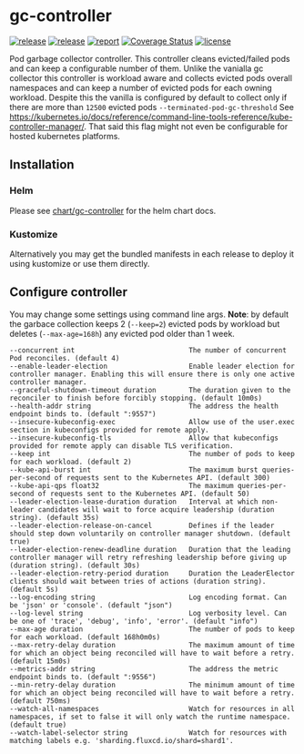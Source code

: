 # gc-controller

[![release](https://img.shields.io/github/release/DoodleScheduling/gc-controller/all.svg)](https://github.com/DoodleScheduling/gc-controller/releases)
[![release](https://github.com/doodlescheduling/gc-controller/actions/workflows/release.yaml/badge.svg)](https://github.com/doodlescheduling/gc-controller/actions/workflows/release.yaml)
[![report](https://goreportcard.com/badge/github.com/DoodleScheduling/gc-controller)](https://goreportcard.com/report/github.com/DoodleScheduling/gc-controller)
[![Coverage Status](https://coveralls.io/repos/github/DoodleScheduling/gc-controller/badge.svg?branch=master)](https://coveralls.io/github/DoodleScheduling/gc-controller?branch=master)
[![license](https://img.shields.io/github/license/DoodleScheduling/gc-controller.svg)](https://github.com/DoodleScheduling/gc-controller/blob/master/LICENSE)

Pod garbage collector controller.
This controller cleans evicted/failed pods and can keep a configurable number of them.
Unlike the vanialla gc collector this controller is workload aware and collects evicted pods overall namespaces and can keep
a number of evicted pods for each owning workload.
Despite this the vanilla is configured by default to collect only if there are more than `12500` evicted pods `--terminated-pod-gc-threshold`
See https://kubernetes.io/docs/reference/command-line-tools-reference/kube-controller-manager/. That said this flag might not even be configurable for 
hosted kubernetes platforms.

## Installation

### Helm

Please see [chart/gc-controller](https://github.com/DoodleScheduling/gc-controller/tree/master/chart/gc-controller) for the helm chart docs.

### Kustomize

Alternatively you may get the bundled manifests in each release to deploy it using kustomize or use them directly.

## Configure controller

You may change some settings using command line args.
**Note**: by default the garbace collection keeps 2 (`--keep=2`) evicted pods by workload but deletes (`--max-age=168h`) any evicted pod older than 1 week.

```
--concurrent int                            The number of concurrent Pod reconciles. (default 4)
--enable-leader-election                    Enable leader election for controller manager. Enabling this will ensure there is only one active controller manager.
--graceful-shutdown-timeout duration        The duration given to the reconciler to finish before forcibly stopping. (default 10m0s)
--health-addr string                        The address the health endpoint binds to. (default ":9557")
--insecure-kubeconfig-exec                  Allow use of the user.exec section in kubeconfigs provided for remote apply.
--insecure-kubeconfig-tls                   Allow that kubeconfigs provided for remote apply can disable TLS verification.
--keep int                                  The number of pods to keep for each workload. (default 2)
--kube-api-burst int                        The maximum burst queries-per-second of requests sent to the Kubernetes API. (default 300)
--kube-api-qps float32                      The maximum queries-per-second of requests sent to the Kubernetes API. (default 50)
--leader-election-lease-duration duration   Interval at which non-leader candidates will wait to force acquire leadership (duration string). (default 35s)
--leader-election-release-on-cancel         Defines if the leader should step down voluntarily on controller manager shutdown. (default true)
--leader-election-renew-deadline duration   Duration that the leading controller manager will retry refreshing leadership before giving up (duration string). (default 30s)
--leader-election-retry-period duration     Duration the LeaderElector clients should wait between tries of actions (duration string). (default 5s)
--log-encoding string                       Log encoding format. Can be 'json' or 'console'. (default "json")
--log-level string                          Log verbosity level. Can be one of 'trace', 'debug', 'info', 'error'. (default "info")
--max-age duration                          The number of pods to keep for each workload. (default 168h0m0s)
--max-retry-delay duration                  The maximum amount of time for which an object being reconciled will have to wait before a retry. (default 15m0s)
--metrics-addr string                       The address the metric endpoint binds to. (default ":9556")
--min-retry-delay duration                  The minimum amount of time for which an object being reconciled will have to wait before a retry. (default 750ms)
--watch-all-namespaces                      Watch for resources in all namespaces, if set to false it will only watch the runtime namespace. (default true)
--watch-label-selector string               Watch for resources with matching labels e.g. 'sharding.fluxcd.io/shard=shard1'.
```